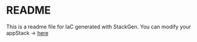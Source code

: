 # README
This is a readme file for IaC generated with StackGen.
You can modify your appStack -> [here](http://main.dev.stackgen.com/appstacks/0040aae8-dc44-4bf8-b13d-71edf5099555)
